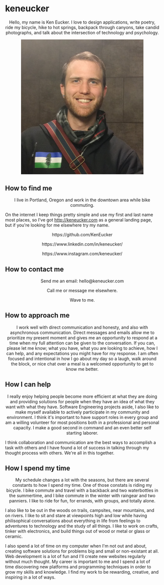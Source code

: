 # keneucker

<p align="center">
  Hello, my name is Ken Eucker. I love to design applications, write poetry, ride my bicycle, hike to hot springs, backpack through canyons, take candid photographs, and talk about the intersection of technology and psychology.
</p>

<p align="center">
<img src="keneucker.jpg" width="400">
</p>

## How to find me
<p align="center">
  I live in Portland, Oregon and work in the downtown area while bike commuting.
  
  On the internet I keep things pretty simple and use my first and last name most places, so I've got http://keneucker.com as a general landing page, but if you're looking for me elsewhere try my name.
</p>

<p align="center">
https://github.com/KenEucker
</p><p align="center">
https://www.linkedin.com/in/keneucker/
</p><p align="center">
https://www.instagram.com/keneucker/
</p>

## How to contact me
<p align="center">
  Send me an email: hello@keneucker.com
</p><p align="center">
  Call me or message me elsewhere.
</p><p align="center">
  Wave to me.
</p>

## How to approach me
<p align="center">
  I work well with direct communication and honesty, and also with asynchronous communication. Direct messages and emails allow me to prioritize my present moment and gives me an opportunity to respond at a time when my full attention can be given to the conversation. If you can, please let me know; what you have, what you are looking to achieve, how I can help, and any expectations you might have for my response. I am often focused and intentional in how I go about my day so a laugh, walk around the block, or nice chat over a meal is a welcomed opportunity to get to know me better.
</p>

## How I can help
<p align="center">
  I really enjoy helping people become more efficient at what they are doing and providing solutions for people when they have an idea of what they want with what they have. Software Engineering projects aside, I also like to make myself available to actively participate in my community and environment. I think it's important to have support roles in every group and am a willing volunteer for most positions both in a professional and personal capacity. I make a good second in command and an even better self starting laborer. 

  I think collaboration and communication are the best ways to accomplish a task with others and I have found a lot of success in talking through my thought process with others. We're all in this together.
</p>

## How I spend my time
<p align="center">
  My schedule changes a lot with the seasons, but there are several constants to how I spend my time. One of those constats is riding my bicycle. I bike commute and travel with a backback and two waterbottles in the summertime, and I bike commute in the winter with raingear and two panniers. I like to ride for fun, for errands, with groups, and totally alone. 

  I also like to be out in the woods on trails, campsites, near mountains, and on rivers. I like to sit and stare at viewpoints high and low while having philisophical conversations about everything in life from feelings to adventures to technology and the study of all things. I like to work on crafts, tinker with electronics, and build things out of wood or metal or glass or ceramic.

  I also spend a lot of time on my computer when I'm not out and about, creating software solutions for problems big and small or non-existant at all. Web development is a lot of fun and I'll create new websites regularly without much thought. My career is important to me and I spend a lot of time discovering new platforms and programming techniques in order to grow my skills and knowledge. I find my work to be rewarding, creative, and inspiring in a lot of ways. 
</p>
